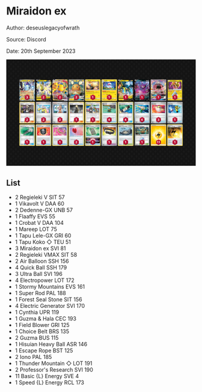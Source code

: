 # Miraidon ex

Author: deseuslegacyofwrath

Source: Discord

Date: 20th September 2023

![decklist](../../images/OBF/Miraidon%20ex/1-%20Miraidon%20ex.png)

## List

* 2 Regieleki V SIT 57
* 1 Vikavolt V DAA 60
* 2 Dedenne-GX UNB 57
* 1 Flaaffy EVS 55
* 1 Crobat V DAA 104
* 1 Mareep LOT 75
* 1 Tapu Lele-GX GRI 60
* 1 Tapu Koko ◇ TEU 51
* 3 Miraidon ex SVI 81
* 2 Regieleki VMAX SIT 58
* 2 Air Balloon SSH 156
* 4 Quick Ball SSH 179
* 3 Ultra Ball SVI 196
* 4 Electropower LOT 172
* 1 Stormy Mountains EVS 161
* 1 Super Rod PAL 188
* 1 Forest Seal Stone SIT 156
* 4 Electric Generator SVI 170
* 1 Cynthia UPR 119
* 1 Guzma & Hala CEC 193
* 1 Field Blower GRI 125
* 1 Choice Belt BRS 135
* 2 Guzma BUS 115
* 1 Hisuian Heavy Ball ASR 146
* 1 Escape Rope BST 125
* 2 Iono PAL 185
* 1 Thunder Mountain ◇ LOT 191
* 2 Professor's Research SVI 190
* 11 Basic {L} Energy SVE 4
* 1 Speed {L} Energy RCL 173
